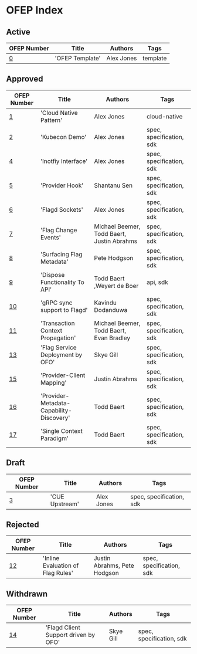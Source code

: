 # OFEP Index

## Active

| OFEP Number | Title | Authors | Tags |
|-------------|-------|---------|------|
| [0](000-OFEP-template.md) | 'OFEP Template' | Alex Jones | template |

## Approved

| OFEP Number | Title | Authors | Tags |
|-------------|-------|---------|------|
| [1](001-OFEP-cloud-native-pattern.md) | 'Cloud Native Pattern' | Alex Jones | cloud-native |
| [2](002-OFEP-kubecon-demo.md) | 'Kubecon Demo' | Alex Jones | spec, specification, sdk |
| [4](004-OFEP-kubernetes-sync-service.md) | 'Inotfiy Interface' | Alex Jones | spec, specification, sdk |
| [5](005-OFEP-provider-hook.md) | 'Provider Hook' | Shantanu Sen | spec, specification, sdk |
| [6](006-OFEP-flagd-sockets.md) | 'Flagd Sockets' | Alex Jones | spec, specification, sdk |
| [7](007-OFEP-flag-change-events.md) | 'Flag Change Events' | Michael Beemer, Todd Baert, Justin Abrahms | spec, specification, sdk |
| [8](008-OFEP-provider-flag-metadata.md) | 'Surfacing Flag Metadata' | Pete Hodgson | spec, specification, sdk |
| [9](009-OFEP-add-dispose.md) | 'Dispose Functionality To API' | Todd Baert ,Weyert de Boer | api, sdk |
| [10](010-OFEP-flagd-grpc-sync.md) | 'gRPC sync support to Flagd' | Kavindu Dodanduwa | spec, specification, sdk |
| [11](011-OFEP-transaction-context-propagation.md) | 'Transaction Context Propagation' | Michael Beemer, Todd Baert, Evan Bradley | spec, specification, sdk |
| [13](013-OFEP-ofo-flag-service.md) | 'Flag Service Deployment by OFO' | Skye Gill | spec, specification, sdk |
| [15](015-OFEP-provider-client-mapping.md) | 'Provider-Client Mapping' | Justin Abrahms | spec, specification, sdk |
| [16](016-OFEP-provider-metadata-capability-discovery.md) | 'Provider-Metadata-Capability-Discovery' | Todd Baert | spec, specification, sdk |
| [17](017-OFEP-single-context-paradigm.md) | 'Single Context Paradigm' | Todd Baert | spec, specification, sdk |

## Draft

| OFEP Number | Title | Authors | Tags |
|-------------|-------|---------|------|
| [3](003-OFEP-CUE-upstream.md) | 'CUE Upstream' | Alex Jones | spec, specification, sdk |

## Rejected

| OFEP Number | Title | Authors | Tags |
|-------------|-------|---------|------|
| [12](012-OFEP-inline-evaluation.md) | 'Inline Evaluation of Flag Rules' | Justin Abrahms, Pete Hodgson | spec, specification, sdk |

## Withdrawn

| OFEP Number | Title | Authors | Tags |
|-------------|-------|---------|------|
| [14](014-OFEP-ofo-flagd-client-support.md) | 'Flagd Client Support driven by OFO' | Skye Gill | spec, specification, sdk |

